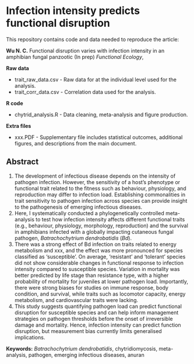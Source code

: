# Infection intensity predicts functional disruption
This repository contains code and data needed to reproduce the article:

**Wu N. C.** Functional disruption varies with infection intensity in an amphibian fungal panzootic (In prep) *Functional Ecology*,

**Raw data**
- trait_raw_data.csv - Raw data for at the individual level used for the analysis.
- trait_corr_data.csv - Correlation data used for the analysis.

**R code**
- chytrid_analysis.R - Data cleaning, meta-analysis and figure production.

**Extra files**
- xxx.PDF - Supplementary file includes statistical outcomes, additional figures, and descriptions from the main document.

## Abstract
1. The development of infectious disease depends on the intensity of pathogen infection. However, the sensitivity of a host’s phenotype or functional trait related to the fitness such as behaviour, physiology, and reproduction may differ to infection load. Establishing commonalities in trait sensitivity to pathogen infection across species can provide insight to the pathogenesis of emerging infectious diseases.
2. Here, I systematically conducted a phylogenetically controlled meta-analysis to test how infection intensity affects different functional traits (e.g., behaviour, physiology, morphology, reproduction) and the survival in amphibians infected with a globally impacting cutaneous fungal pathogen, *Batrachochytrium dendrobatidis* (*Bd*).
3. There was a strong effect of Bd infection on traits related to energy metabolism and xxx, and the effect was more pronounced for species classified as ‘susceptible’. On average, ‘resistant’ and ‘tolerant’ species did not show considerable changes in functional response to infection intensity compared to susceptible species. Variation in mortality was better predicted by life stage than resistance type, with a higher probability of mortality for juveniles at lower pathogen load. Importantly, there were strong biases for studies on immune response, body condition, and survival, while traits such as locomotor capacity, energy metabolism, and cardiovascular traits were lacking.
4. This study suggests quantifying pathogen load can predict functional disruption for susceptible species and can help inform management strategies on pathogen thresholds before the onset of irreversible damage and mortality. Hence, infection intensity can predict function disruption, but measurement bias currently limits generalised implications.


**Keywords:** *Batrachochytrium dendrobatidis*, chytridiomycosis, meta-analysis, pathogen, emerging infectious diseases, anuran
